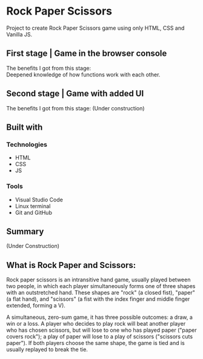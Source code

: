 # Rock Paper Scissors

Project to create Rock Paper Scissors game using only HTML, CSS and Vanilla JS.

## First stage | Game in the browser console
The benefits I got from this stage: <br>
Deepened knowledge of how functions work with each other.<br>

## Second stage | Game with added UI
The benefits I got from this stage:
(Under construction)

## Built with

### Technologies
+ HTML
+ CSS
+ JS

### Tools
+ Visual Studio Code
+ Linux terminal
+ Git and GitHub

## Summary
(Under Construction)

## What is Rock Paper and Scissors:

Rock paper scissors is an intransitive hand game, usually played between two people, in which each player simultaneously forms one of three shapes with an outstretched hand. These shapes are "rock" (a closed fist), "paper" (a flat hand), and "scissors" (a fist with the index finger and middle finger extended, forming a V). 

A simultaneous, zero-sum game, it has three possible outcomes: a draw, a win or a loss. A player who decides to play rock will beat another player who has chosen scissors, but will lose to one who has played paper ("paper covers rock"); a play of paper will lose to a play of scissors ("scissors cuts paper"). If both players choose the same shape, the game is tied and is usually replayed to break the tie.

